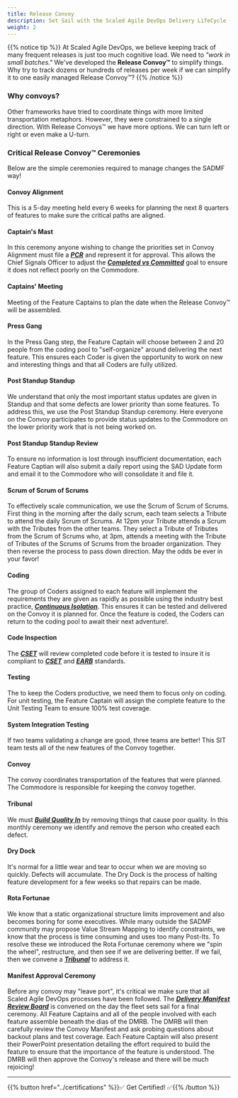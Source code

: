 ```yaml
---
title: Release Convoy
description: Set Sail with the Scaled Agile DevOps Delivery LifeCycle (SAD DLC)
weight: 2
---
```


{{% notice tip %}}
At Scaled Agile DevOps, we believe keeping track of many frequent releases is just too much cognitive load. We need to *"work in small batches."* We've developed the **Release Convoy&trade;** to simplify things. Why try to track dozens or hundreds of releases per week if we can simplify it to one easily managed Release Convoy&trade;?
{{% /notice %}}

### Why convoys?

Other frameworks have tried to coordinate things with more limited transportation metaphors. However, they were constrained to a single direction. With Release Convoys&trade; we have more options. We can turn left or right or even make a U-turn.

### Critical Release Convoy&trade; Ceremonies

Below are the simple ceremonies required to manage changes the SADMF way!

#### Convoy Alignment

This is a 5-day meeting held every 6 weeks for planning the next 8 quarters of features to make sure the critical paths are aligned.

#### Captain's Mast

In this ceremony anyone wishing to change the priorities set in Convoy Alignment must file a *[***PCR***](../convoy-manifest/#priority-change-request)* and represent it for approval. This allows the Chief Signals Officer to adjust the *[***Completed vs Committed***](../metrics/#features-completed-vs-committed)* goal to ensure it does not reflect poorly on the Commodore.

#### Captains' Meeting

Meeting of the Feature Captains to plan the date when the Release Convoy&trade; will be assembled.

#### Press Gang

In the Press Gang step, the Feature Captain will choose between 2 and 20 people from the coding pool to "self-organize" around delivering the next feature. This ensures each Coder is given the opportunity to work on new and interesting things and that all Coders are fully utilized.

#### Post Standup Standup

We understand that only the most important status updates are given in Standup and that some defects are lower priority than some features. To address this, we use the Post Standup Standup ceremony. Here everyone on the Convoy participates to provide status updates to the Commodore on the lower priority work that is not being worked on.  

#### Post Standup Standup Review

To ensure no information is lost through insufficient documentation, each Feature Captian will also submit a daily report using the SAD Update form and email it to the Commodore who will consolidate it and file it.

#### Scrum of Scrum of Scrums

To effectively scale communication, we use the Scrum of Scrum of Scrums. First thing in the morning after the daily scrum, each team selects a Tribute to attend the daily Scrum of Scrums. At 12pm your Tribute attends a Scrum with the Tributes from the other teams. They select a Tribute of Tributes from the Scrum of Scrums who, at 3pm, attends a meeting with the Tribute of Tributes of the Scrums of Scrums from the broader organization. They then reverse the process to pass down direction. May the odds be ever in your favor!

#### Coding

The group of Coders assigned to each feature will implement the requirements they are given as rapidly as possible using the industry best practice, *[**Continuous Isolation**](https://continuousisolation.com)*. This ensures it can be tested and delivered on the Convoy it is planned for. Once the feature is coded, the Coders can return to the coding pool to await their next adventure!.

#### Code Inspection

The *[**CSET**](../organization/#code-standards-enforcement-team)* will review completed code before it is tested to insure it is compliant to *[**CSET**](../organization/#code-standards-enforcement-team)* and *[**EARB**](../organization/#enterprise-architecture-review-board)* standards.

#### Testing

The to keep the Coders productive, we need them to focus only on coding. For unit testing, the Feature Captain will assign the complete feature to the Unit Testing Team to ensure 100% test coverage.

#### System Integration Testing

If two teams validating a change are good, three teams are better! This SIT team tests all of the new features of the Convoy together.

#### Convoy

The convoy coordinates transportation of the features that were planned. The Commodore is responsible for keeping the convoy together.

#### Tribunal

We must *[**Build Quality In**](../principles/#build-quality-in)* by removing things that cause poor quality. In this monthly ceremony we identify and remove the person who created each defect.

#### Dry Dock

It's normal for a little wear and tear to occur when we are moving so quickly. Defects will accumulate. The Dry Dock is the process of halting feature development for a few weeks so that repairs can be made.

#### Rota Fortunae

We know that a static organizational structure limits improvement and also becomes boring for some executives. While many outside the SADMF community may propose Value Stream Mapping to identify constraints, we know that the process is time consuming and uses too many Post-Its. To resolve these we introduced the Rota Fortunae ceremony where we "spin the wheel", restructure, and then see if we are delivering better. If we fail, then we convene a *[**Tribunal**](#tribunal)* to address it.

#### Manifest Approval Ceremony

Before any convoy may "leave port", it's critical we make sure that all Scaled Agile DevOps processes have been followed. The *[**Delivery Manifest Review Board**](../organization/#delivery-manifest-review-board)* is convened on the day the fleet sets sail for a final ceremony. All Feature Captains and all of the people involved with each feature assemble beneath the dias of the DMRB. The DMRB will then carefully review the Convoy Manifest and ask probing questions about backout plans and test coverage. Each Feature Captain will also present their PowerPoint presentation detailing the effort required to build the feature to ensure that the importance of the feature is understood. The DMRB will then approve the Convoy's release and there will be much rejoicing!

---

{{% button href="../certifications" %}}✅ Get Certified! ✅{{% /button %}}
